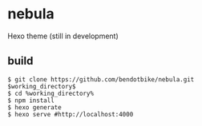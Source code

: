 # nebula
Hexo theme  (still in development)

## build
```
$ git clone https://github.com/bendotbike/nebula.git $working_directory$
$ cd %working_directory%
$ npm install
$ hexo generate
$ hexo serve #http://localhost:4000
```
